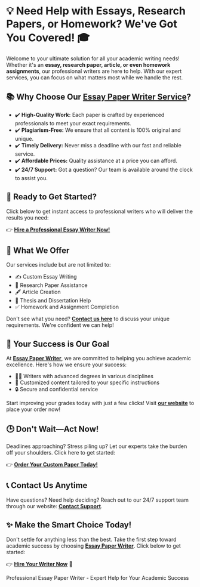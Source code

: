 <h1>💡 Need Help with Essays, Research Papers, or Homework? We've Got You Covered! 🎓</h1>

<p>Welcome to your ultimate solution for all your academic writing needs! Whether it's an <strong>essay, research paper, article, or even homework assignments</strong>, our professional writers are here to help. With our expert services, you can focus on what matters most while we handle the rest.</p>

<h2>📚 Why Choose Our <a href="https://tinyurl.com/topessay?keyword=essay+paper+writer" target="_blank">Essay Paper Writer Service</a>?</h2>

<ul>
    <li>✔️ <strong>High-Quality Work:</strong> Each paper is crafted by experienced professionals to meet your exact requirements.</li>
    <li>✔️ <strong>Plagiarism-Free:</strong> We ensure that all content is 100% original and unique.</li>
    <li>✔️ <strong>Timely Delivery:</strong> Never miss a deadline with our fast and reliable service.</li>
    <li>✔️ <strong>Affordable Prices:</strong> Quality assistance at a price you can afford.</li>
    <li>✔️ <strong>24/7 Support:</strong> Got a question? Our team is available around the clock to assist you.</li>
</ul>

<h2>🔗 Ready to Get Started?</h2>

<p>Click below to get instant access to professional writers who will deliver the results you need:</p>
<p>👉 <a href="https://tinyurl.com/topessay?keyword=essay+paper+writer" target="_blank"><strong>Hire a Professional Essay Writer Now!</strong></a></p>

<h2>💬 What We Offer</h2>

<p>Our services include but are not limited to:</p>
<ul>
    <li>✍️ Custom Essay Writing</li>
    <li>📑 Research Paper Assistance</li>
    <li>🖋️ Article Creation</li>
    <li>📘 Thesis and Dissertation Help</li>
    <li>✅ Homework and Assignment Completion</li>
</ul>

<p>Don't see what you need? <a href="https://tinyurl.com/topessay?keyword=essay+paper+writer" target="_blank"><strong>Contact us here</strong></a> to discuss your unique requirements. We're confident we can help!</p>

<h2>🎯 Your Success is Our Goal</h2>

<p>At <a href="https://tinyurl.com/topessay?keyword=essay+paper+writer" target="_blank"><strong>Essay Paper Writer</strong></a>, we are committed to helping you achieve academic excellence. Here's how we ensure your success:</p>
<ul>
    <li>👨‍🎓 Writers with advanced degrees in various disciplines</li>
    <li>📖 Customized content tailored to your specific instructions</li>
    <li>🔒 Secure and confidential service</li>
</ul>

<p>Start improving your grades today with just a few clicks! Visit <a href="https://tinyurl.com/topessay?keyword=essay+paper+writer" target="_blank"><strong>our website</strong></a> to place your order now!</p>

<h2>🕒 Don't Wait—Act Now!</h2>

<p>Deadlines approaching? Stress piling up? Let our experts take the burden off your shoulders. Click here to get started:</p>
<p>👉 <a href="https://tinyurl.com/topessay?keyword=essay+paper+writer" target="_blank"><strong>Order Your Custom Paper Today!</strong></a></p>

<h2>📞 Contact Us Anytime</h2>

<p>Have questions? Need help deciding? Reach out to our 24/7 support team through our website: <a href="https://tinyurl.com/topessay?keyword=essay+paper+writer" target="_blank"><strong>Contact Support</strong></a>.</p>

<h2>✨ Make the Smart Choice Today!</h2>

<p>Don't settle for anything less than the best. Take the first step toward academic success by choosing <a href="https://tinyurl.com/topessay?keyword=essay+paper+writer" target="_blank"><strong>Essay Paper Writer</strong></a>. Click below to get started:</p>
<p>👉 <a href="https://tinyurl.com/topessay?keyword=essay+paper+writer" target="_blank"><strong>Hire Your Writer Now</strong></a> 🚀</p>
Professional Essay Paper Writer - Expert Help for Your Academic Success
